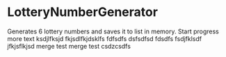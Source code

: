 # LotteryNumberGenerator
Generates 6 lottery numbers and saves it to list in memory.
Start progress
more text
ksdjlfksjd
fkjsdlfkjdsklfs
fdfsdfs
dsfsdfsd
fdsdfs
fsdjfklsdf
jfkjsflkjsd
merge test
merge test
csdzcsdfs
